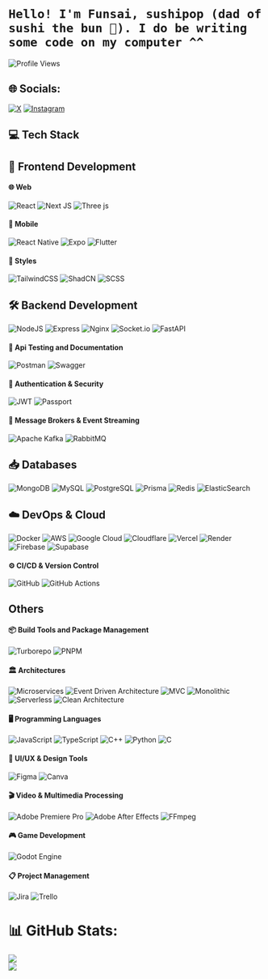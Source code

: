 # ``` Hello! I'm Funsai, sushipop (dad of sushi the bun 🐇). I do be writing some code on my computer ^^ ```
![Profile Views](https://komarev.com/ghpvc/?username=FunsaiSushi&style=for-the-badge)

## 🌐 Socials:
[![X](https://img.shields.io/badge/X-black.svg?style=for-the-badge&logo=X&logoColor=white)](https://x.com/FunsaiSushi) 
[![Instagram](https://img.shields.io/badge/Instagram-E4405F?style=for-the-badge&logo=instagram&logoColor=white)](https://instagram.com/funsai.sushi)

## 💻 Tech Stack
## 🚀 Frontend Development
#### 🌐 Web
![React](https://img.shields.io/badge/react-%2320232a.svg?style=for-the-badge&logo=react&logoColor=%2361DAFB) 
![Next JS](https://img.shields.io/badge/Next-black?style=for-the-badge&logo=next.js&logoColor=white) 
![Three js](https://img.shields.io/badge/threejs-black?style=for-the-badge&logo=three.js&logoColor=white) 
#### 📱 Mobile
![React Native](https://img.shields.io/badge/react_native-%2320232a.svg?style=for-the-badge&logo=react&logoColor=%2361DAFB) 
![Expo](https://img.shields.io/badge/Expo-000020?style=for-the-badge&logo=expo&logoColor=white) 
![Flutter](https://img.shields.io/badge/Flutter-02569B?style=for-the-badge&logo=flutter&logoColor=white) 
#### 🎨 Styles
![TailwindCSS](https://img.shields.io/badge/TailwindCSS-06B6D4?style=for-the-badge&logo=tailwindcss&logoColor=white) ![ShadCN](https://img.shields.io/badge/ShadCN-black?style=for-the-badge&logo=react&logoColor=white)  ![SCSS](https://img.shields.io/badge/SCSS-CC6699?style=for-the-badge&logo=sass&logoColor=white)

## 🛠 Backend Development
![NodeJS](https://img.shields.io/badge/node.js-6DA55F?style=for-the-badge&logo=node.js&logoColor=white) 
![Express](https://img.shields.io/badge/Express-000000?style=for-the-badge&logo=express&logoColor=white)
![Nginx](https://img.shields.io/badge/nginx-%23009639.svg?style=for-the-badge&logo=nginx&logoColor=white) 
![Socket.io](https://img.shields.io/badge/Socket.io-black?style=for-the-badge&logo=socket.io&badgeColor=010101) 
![FastAPI](https://img.shields.io/badge/FastAPI-%2333B1FF.svg?style=for-the-badge&logo=fastapi&logoColor=white)  
#### 📃 Api Testing and Documentation
![Postman](https://img.shields.io/badge/Postman-FF6C37?style=flat-square&logo=postman&logoColor=white)
![Swagger](https://img.shields.io/badge/-Swagger-%23Clojure?style=flat-square&logo=swagger&logoColor=white)  
#### 🔐 Authentication & Security  
![JWT](https://img.shields.io/badge/JWT-000000?style=flat-square&logo=jsonwebtokens&logoColor=white) 
![Passport](https://img.shields.io/badge/Passport-34E27A?style=flat-square&logo=passport&logoColor=white)

#### 📡 Message Brokers & Event Streaming
![Apache Kafka](https://img.shields.io/badge/Apache%20Kafka-000?style=flat-square&logo=apachekafka) 
![RabbitMQ](https://img.shields.io/badge/rabbitmq-FF6600?style=flat-square&logo=rabbitmq&logoColor=white) 

## 📥 Databases
![MongoDB](https://img.shields.io/badge/MongoDB-%234ea94b.svg?style=for-the-badge&logo=mongodb&logoColor=white) 
![MySQL](https://img.shields.io/badge/mysql-4479A1.svg?style=for-the-badge&logo=mysql&logoColor=white) 
![PostgreSQL](https://img.shields.io/badge/PostgreSQL-336791?style=for-the-badge&logo=postgresql&logoColor=white) 
![Prisma](https://img.shields.io/badge/Prisma-2D3748?style=for-the-badge&logo=prisma&logoColor=white)
![Redis](https://img.shields.io/badge/redis-%23DD0031.svg?style=for-the-badge&logo=redis&logoColor=white) 
![ElasticSearch](https://img.shields.io/badge/-ElasticSearch-005571?style=for-the-badge&logo=elasticsearch) 

## ☁️ DevOps & Cloud
![Docker](https://img.shields.io/badge/docker-%230db7ed.svg?style=for-the-badge&logo=docker&logoColor=white) 
![AWS](https://img.shields.io/badge/AWS-%23FF9900.svg?style=for-the-badge&logo=amazon-aws&logoColor=white) 
![Google Cloud](https://img.shields.io/badge/GoogleCloud-%234285F4.svg?style=for-the-badge&logo=google-cloud&logoColor=white) 
![Cloudflare](https://img.shields.io/badge/Cloudflare-F38020?style=for-the-badge&logo=Cloudflare&logoColor=white) 
![Vercel](https://img.shields.io/badge/vercel-%23000000.svg?style=for-the-badge&logo=vercel&logoColor=white) 
![Render](https://img.shields.io/badge/Render-%46E3B7.svg?style=for-the-badge&logo=render&logoColor=white) 
![Firebase](https://img.shields.io/badge/Firebase-%23039BE5.svg?style=for-the-badge&logo=firebase&logoColor=white)
![Supabase](https://img.shields.io/badge/Supabase-3ECF8E?style=for-the-badge&logo=supabase&logoColor=white) 
#### ⚙ CI/CD & Version Control
![GitHub](https://img.shields.io/badge/github-%23121011.svg?style=for-the-badge&logo=github&logoColor=white) 
![GitHub Actions](https://img.shields.io/badge/github%20actions-%232671E5.svg?style=for-the-badge&logo=githubactions&logoColor=white) 

## Others
#### 📦 Build Tools and Package Management
![Turborepo](https://img.shields.io/badge/Turborepo-%23FF4F00.svg?style=flat-square&logo=turbo&logoColor=white)
![PNPM](https://img.shields.io/badge/pnpm-%234a4a4a.svg?style=flat-square&logo=pnpm&logoColor=f69220) 

#### 🏛 Architectures
![Microservices](https://img.shields.io/badge/Microservices-%2331A1C2.svg?style=flat-square&logo=docker&logoColor=white) 
![Event Driven Architecture](https://img.shields.io/badge/Event%20Driven%20Architecture-%23FF6F00.svg?style=flat-square&logo=kafka&logoColor=white)
![MVC](https://img.shields.io/badge/MVC-%2300599C.svg?style=flat-square)
![Monolithic](https://img.shields.io/badge/Monolithic-%23000000.svg?style=flat-square&logo=react&logoColor=white)
![Serverless](https://img.shields.io/badge/Serverless-%234C9F70.svg?style=flat-square&logo=aws-lambda&logoColor=white)
![Clean Architecture](https://img.shields.io/badge/Clean%20Architecture-%232E7D32.svg?style=flat-square)

#### 🖥 Programming Languages
![JavaScript](https://img.shields.io/badge/javascript-%23323330.svg?style=flat-square&logo=javascript&logoColor=%23F7DF1E) 
![TypeScript](https://img.shields.io/badge/typescript-%23007ACC.svg?style=flat-square&logo=typescript&logoColor=white) 
![C++](https://img.shields.io/badge/c++-%2300599C.svg?style=flat-square&logo=c%2B%2B&logoColor=white) 
![Python](https://img.shields.io/badge/Python-%233776AB.svg?style=flat-square&logo=python&logoColor=white)
![C](https://img.shields.io/badge/C-%2300599C.svg?style=flat-square&logo=c&logoColor=white)


#### 🎨 UI/UX & Design Tools
![Figma](https://img.shields.io/badge/figma-%23F24E1E.svg?style=flat-square&logo=figma&logoColor=white) 
![Canva](https://img.shields.io/badge/Canva-%2300C4CC.svg?style=flat-square&logo=Canva&logoColor=white) 

#### 🎬 Video & Multimedia Processing
![Adobe Premiere Pro](https://img.shields.io/badge/Adobe%20Premiere%20Pro-9999FF.svg?style=flat-square&logo=Adobe%20Premiere%20Pro&logoColor=white) 
![Adobe After Effects](https://img.shields.io/badge/Adobe%20After%20Effects-9999FF.svg?style=flat-square&logo=Adobe%20After%20Effects&logoColor=white) 
![FFmpeg](https://shields.io/badge/FFmpeg-%23171717.svg?logo=ffmpeg&style=flat-square&labelColor=171717&logoColor=5cb85c) 

#### 🎮 Game Development
![Godot Engine](https://img.shields.io/badge/GODOT-%23FFFFFF.svg?style=flat-square&logo=godot-engine) 

#### 📋 Project Management
![Jira](https://img.shields.io/badge/Jira-0052CC?style=flat-square&logo=jira&logoColor=white)
![Trello](https://img.shields.io/badge/Trello-%23026AA7.svg?style=flat-square&logo=Trello&logoColor=white) 


# 📊 GitHub Stats:
<!-- ![](https://github-readme-stats.vercel.app/api?username=FunsaiSushi&theme=dark&hide_border=false&include_all_commits=false&count_private=false)<br/> -->
![](https://github-readme-streak-stats.herokuapp.com/?user=FunsaiSushi&theme=dark&hide_border=false)<br/>
![](https://github-readme-stats.vercel.app/api/top-langs/?username=FunsaiSushi&theme=dark&hide_border=false&include_all_commits=false&count_private=false&layout=compact)


<!-- Proudly created with GPRM ( https://gprm.itsvg.in ) -->
